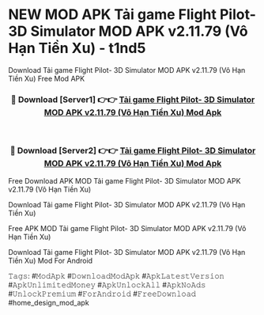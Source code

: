 # NEW MOD APK Tải game Flight Pilot- 3D Simulator MOD APK v2.11.79 (Vô Hạn Tiền Xu) - t1nd5
Download Tải game Flight Pilot- 3D Simulator MOD APK v2.11.79 (Vô Hạn Tiền Xu) Free Mod APK

<div align="center">
<h3>🔴 Download [Server1] 👉👉 <a href="https://apk-comot.site?title=Tải_game_Flight_Pilot-_3D_Simulator_MOD_APK_v2.11.79_(Vô_Hạn_Tiền_Xu)">Tải game Flight Pilot- 3D Simulator MOD APK v2.11.79 (Vô Hạn Tiền Xu) Mod Apk</a></h3><br>

<h3>🔴 Download [Server2] 👉👉 <a href="https://apk-comot.site?title=Tải_game_Flight_Pilot-_3D_Simulator_MOD_APK_v2.11.79_(Vô_Hạn_Tiền_Xu)">Tải game Flight Pilot- 3D Simulator MOD APK v2.11.79 (Vô Hạn Tiền Xu) Mod Apk</a></h3>
</div>


Free Download APK MOD Tải game Flight Pilot- 3D Simulator MOD APK v2.11.79 (Vô Hạn Tiền Xu)

Download Tải game Flight Pilot- 3D Simulator MOD APK v2.11.79 (Vô Hạn Tiền Xu) 

Free APK MOD Tải game Flight Pilot- 3D Simulator MOD APK v2.11.79 (Vô Hạn Tiền Xu) 

Download Tải game Flight Pilot- 3D Simulator MOD APK v2.11.79 (Vô Hạn Tiền Xu) Mod For Android

𝚃𝚊𝚐𝚜: #𝙼𝚘𝚍𝙰𝚙𝚔 #𝙳𝚘𝚠𝚗𝚕𝚘𝚊𝚍𝙼𝚘𝚍𝙰𝚙𝚔 #𝙰𝚙𝚔𝙻𝚊𝚝𝚎𝚜𝚝𝚅𝚎𝚛𝚜𝚒𝚘𝚗 #𝙰𝚙𝚔𝚄𝚗𝚕𝚒𝚖𝚒𝚝𝚎𝚍𝙼𝚘𝚗𝚎𝚢 #𝙰𝚙𝚔𝚄𝚗𝚕𝚘𝚌𝚔𝙰𝚕𝚕 #𝙰𝚙𝚔𝙽𝚘𝙰𝚍𝚜 #𝚄𝚗𝚕𝚘𝚌𝚔𝙿𝚛𝚎𝚖𝚒𝚞𝚖 #𝙵𝚘𝚛𝙰𝚗𝚍𝚛𝚘𝚒𝚍 #𝙵𝚛𝚎𝚎𝙳𝚘𝚠𝚗𝚕𝚘𝚊𝚍 #home_design_mod_apk